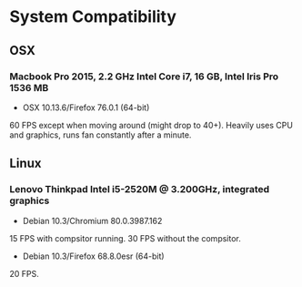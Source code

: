 # System Compatibility

## OSX

### Macbook Pro 2015, 2.2 GHz Intel Core i7, 16 GB, Intel Iris Pro 1536 MB

* OSX 10.13.6/Firefox 76.0.1 (64-bit) 

60 FPS except when moving around (might drop to 40+). Heavily uses CPU and graphics, runs fan constantly after a minute.

## Linux

### Lenovo Thinkpad Intel i5-2520M @ 3.200GHz, integrated graphics

* Debian 10.3/Chromium 80.0.3987.162 

15 FPS with compsitor running. 30 FPS without the compsitor.

* Debian 10.3/Firefox 68.8.0esr (64-bit) 

20 FPS.